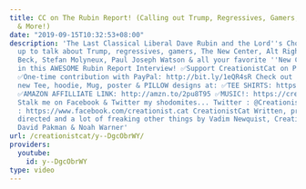 ```yaml
---
title: CC on The Rubin Report! (Calling out Trump, Regressives, Gamers, Alt Right
  & More!)
date: "2019-09-15T10:32:53+08:00"
description: 'The Last Classical Liberal Dave Rubin and the Lord''s Chosen Cat team
  up to talk about Trump, regressives, gamers, The New Center, Alt Right Comedy, Glenn
  Beck, Stefan Molyneux, Paul Joseph Watson & all your favorite ''New Center'' stars
  in this AWESOME Rubin Report Interview! ✅Support CreationistCat on Patreon: http://bit.ly/1ASeYOt
  ✅One-time contribution with PayPal: http://bit.ly/1eQR4sR Check out our awesome
  new Tee, hoodie, Mug, poster & PILLOW designs at: ✅TEE SHIRTS: https://teespring.com/stores/creationist-cat
  ✅AMAZON AFFILLIATE LINK: http://amzn.to/2pu8T95 ✅MUSIC!: https://creationistcat.bandcamp.com/
  Stalk me on Facebook & Twitter my shodomites... Twitter : @CreationistCat Facebook
  : https://www.facebook.com/creationist.cat CreationistCat Written, produced and
  directed and a lot of freaking other things by Vadim Newquist, Creationist Cat,
  David Pakman & Noah Warner'
url: /creationistcat/y--DgcObrWY/
providers:
  youtube:
    id: y--DgcObrWY
type: video
---
```

